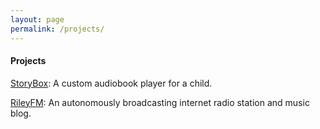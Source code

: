 ```yaml
---
layout: page
permalink: /projects/
---
```

#### Projects

[StoryBox](https://github.com/rileymccullagh/StoryBox): A custom audiobook player for a child.

[RileyFM](http://rileyfm.net): An autonomously broadcasting internet radio station and music blog.
